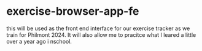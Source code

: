 # exercise-browser-app-fe

this will be used as the front end interface for our exercise tracker as we train for Philmont 2024. It will also allow me to pracitce what I leared a little over a year ago i nschool.
